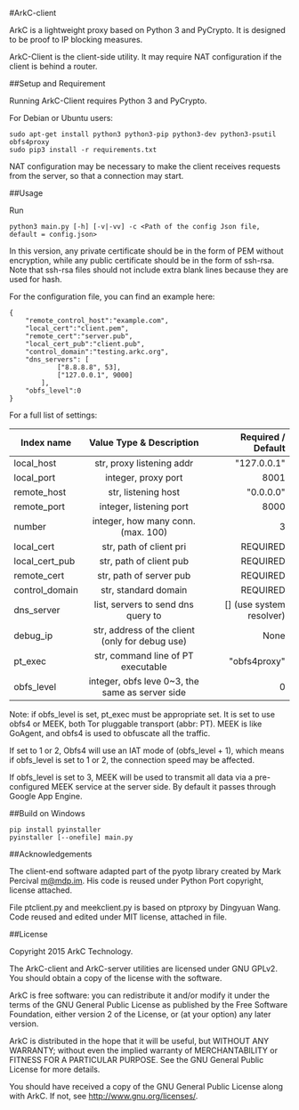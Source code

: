 #ArkC-client

ArkC is a lightweight proxy based on Python 3 and PyCrypto. It is designed to be proof to IP blocking measures.

ArkC-Client is the client-side utility. It may require NAT configuration if the client is behind a router.

##Setup and Requirement

Running ArkC-Client requires Python 3 and PyCrypto.

For Debian or Ubuntu users:
    
```
sudo apt-get install python3 python3-pip python3-dev python3-psutil obfs4proxy
sudo pip3 install -r requirements.txt
```

NAT configuration may be necessary to make the client receives requests from the server, so that a connection may start.

##Usage

Run 

```
python3 main.py [-h] [-v|-vv] -c <Path of the config Json file, default = config.json>
```

In this version, any private certificate should be in the form of PEM without encryption, while any public certificate should be in the form of ssh-rsa. Note that ssh-rsa files should not include extra blank lines because they are used for hash.

For the configuration file, you can find an example here:

```
{
    "remote_control_host":"example.com",
    "local_cert":"client.pem",
    "remote_cert":"server.pub",
    "local_cert_pub":"client.pub",
    "control_domain":"testing.arkc.org",
    "dns_servers": [
            ["8.8.8.8", 53],
            ["127.0.0.1", 9000]
        ],
    "obfs_level":0
}
```

For a full list of settings:

| Index name            | Value Type & Description | Required / Default|
| ----------------------|:------------------------:| -----------------:|
| local_host            | str, proxy listening addr| "127.0.0.1"       |
| local_port            | integer, proxy port      | 8001              |
| remote_host           | str, listening host      | "0.0.0.0"         |
| remote_port           | integer, listening port  | 8000              |
| number                | integer, how many conn. (max. 100)  | 3                 |
| local_cert            | str, path of client pri  | REQUIRED          |
| local_cert_pub        | str, path of client pub  | REQUIRED          |
| remote_cert           | str, path of server pub  | REQUIRED          |
| control_domain	| str, standard domain     | REQUIRED 	       |
| dns_server            | list, servers to send dns query to | [] (use system resolver)|
| debug_ip              | str, address of the client (only for debug use) | None |
| pt_exec		| str, command line of PT executable | "obfs4proxy" |
| obfs_level		| integer, obfs leve 0~3, the same as server side | 0 |

Note: if obfs_level is set, pt_exec must be appropriate set. It is set to use obfs4 or MEEK, both Tor pluggable transport (abbr: PT). MEEK is like GoAgent, and obfs4 is used to obfuscate all the traffic.

If set to 1 or 2, Obfs4 will use an IAT mode of (obfs_level + 1), which means if obfs_level is set to 1 or 2, the connection speed may be affected.

If obfs_level is set to 3, MEEK will be used to transmit all data via a pre-configured MEEK service at the server side. By default it passes through Google App Engine.

##Build on Windows
```
pip install pyinstaller
pyinstaller [--onefile] main.py
```

##Acknowledgements

The client-end software adapted part of the pyotp library created by Mark Percival <m@mdp.im>. His code is reused under Python Port copyright, license attached.

File ptclient.py and meekclient.py is based on ptproxy by Dingyuan Wang. Code reused and edited under MIT license, attached in file.

##License

Copyright 2015 ArkC Technology.

The ArkC-client and ArkC-server utilities are licensed under GNU GPLv2. You should obtain a copy of the license with the software.

ArkC is free software: you can redistribute it and/or modify
it under the terms of the GNU General Public License as published by
the Free Software Foundation, either version 2 of the License, or
(at your option) any later version.

ArkC is distributed in the hope that it will be useful,
but WITHOUT ANY WARRANTY; without even the implied warranty of
MERCHANTABILITY or FITNESS FOR A PARTICULAR PURPOSE.  See the
GNU General Public License for more details.

You should have received a copy of the GNU General Public License
along with ArkC.  If not, see <http://www.gnu.org/licenses/>.

